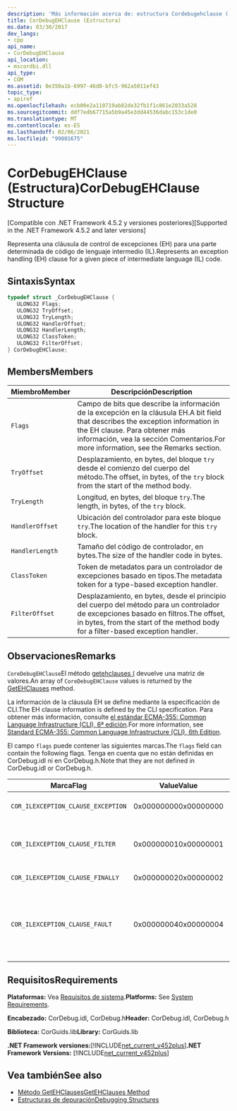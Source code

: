 ```yaml
---
description: 'Más información acerca de: estructura Cordebugehclause ('
title: CorDebugEHClause (Estructura)
ms.date: 03/30/2017
dev_langs:
- cpp
api_name:
- CorDebugEHClause
api_location:
- mscordbi.dll
api_type:
- COM
ms.assetid: 0e350a1b-6997-46d0-bfc5-962a5011ef43
topic_type:
- apiref
ms.openlocfilehash: ecb00e2a110719ab82de32fb1f1c861e2033a528
ms.sourcegitcommit: ddf7edb67715a5b9a45e3dd44536dabc153c1de0
ms.translationtype: MT
ms.contentlocale: es-ES
ms.lasthandoff: 02/06/2021
ms.locfileid: "99801675"
---
```

# <a name="cordebugehclause-structure"></a><span data-ttu-id="0013d-103">CorDebugEHClause (Estructura)</span><span class="sxs-lookup"><span data-stu-id="0013d-103">CorDebugEHClause Structure</span></span>

<span data-ttu-id="0013d-104">[Compatible con .NET Framework 4.5.2 y versiones posteriores]</span><span class="sxs-lookup"><span data-stu-id="0013d-104">[Supported in the .NET Framework 4.5.2 and later versions]</span></span>  
  
 <span data-ttu-id="0013d-105">Representa una cláusula de control de excepciones (EH) para una parte determinada de código de lenguaje intermedio (IL).</span><span class="sxs-lookup"><span data-stu-id="0013d-105">Represents an exception handling (EH) clause for a given piece of intermediate language (IL) code.</span></span>  
  
## <a name="syntax"></a><span data-ttu-id="0013d-106">Sintaxis</span><span class="sxs-lookup"><span data-stu-id="0013d-106">Syntax</span></span>  
  
```cpp
typedef struct _CorDebugEHClause {  
   ULONG32 Flags;  
   ULONG32 TryOffset;  
   ULONG32 TryLength;  
   ULONG32 HandlerOffset;  
   ULONG32 HandlerLength;  
   ULONG32 ClassToken;  
   ULONG32 FilterOffset;  
} CorDebugEHClause;  
```  
  
## <a name="members"></a><span data-ttu-id="0013d-107">Members</span><span class="sxs-lookup"><span data-stu-id="0013d-107">Members</span></span>  
  
|<span data-ttu-id="0013d-108">Miembro</span><span class="sxs-lookup"><span data-stu-id="0013d-108">Member</span></span>|<span data-ttu-id="0013d-109">Descripción</span><span class="sxs-lookup"><span data-stu-id="0013d-109">Description</span></span>|  
|------------|-----------------|  
|`Flags`|<span data-ttu-id="0013d-110">Campo de bits que describe la información de la excepción en la cláusula EH.</span><span class="sxs-lookup"><span data-stu-id="0013d-110">A bit field that describes the exception information in the EH clause.</span></span> <span data-ttu-id="0013d-111">Para obtener más información, vea la sección Comentarios.</span><span class="sxs-lookup"><span data-stu-id="0013d-111">For more information, see the Remarks section.</span></span>|  
|`TryOffset`|<span data-ttu-id="0013d-112">Desplazamiento, en bytes, del bloque `try` desde el comienzo del cuerpo del método.</span><span class="sxs-lookup"><span data-stu-id="0013d-112">The offset, in bytes, of the `try` block from the start of the method body.</span></span>|  
|`TryLength`|<span data-ttu-id="0013d-113">Longitud, en bytes, del bloque `try`.</span><span class="sxs-lookup"><span data-stu-id="0013d-113">The length, in bytes, of the `try` block.</span></span>|  
|`HandlerOffset`|<span data-ttu-id="0013d-114">Ubicación del controlador para este bloque `try`.</span><span class="sxs-lookup"><span data-stu-id="0013d-114">The location of the handler for this `try` block.</span></span>|  
|`HandlerLength`|<span data-ttu-id="0013d-115">Tamaño del código de controlador, en bytes.</span><span class="sxs-lookup"><span data-stu-id="0013d-115">The size of the handler code in bytes.</span></span>|  
|`ClassToken`|<span data-ttu-id="0013d-116">Token de metadatos para un controlador de excepciones basado en tipos.</span><span class="sxs-lookup"><span data-stu-id="0013d-116">The metadata token for a type-based exception handler.</span></span>|  
|`FilterOffset`|<span data-ttu-id="0013d-117">Desplazamiento, en bytes, desde el principio del cuerpo del método para un controlador de excepciones basado en filtros.</span><span class="sxs-lookup"><span data-stu-id="0013d-117">The offset, in bytes, from the start of the method body for a filter-based exception handler.</span></span>|  
  
## <a name="remarks"></a><span data-ttu-id="0013d-118">Observaciones</span><span class="sxs-lookup"><span data-stu-id="0013d-118">Remarks</span></span>  

 <span data-ttu-id="0013d-119">`CoreDebugEHClause`El método [getehclauses (](icordebugilcode-getehclauses-method.md) devuelve una matriz de valores.</span><span class="sxs-lookup"><span data-stu-id="0013d-119">An array of `CoreDebugEHClause` values is returned by the [GetEHClauses](icordebugilcode-getehclauses-method.md) method.</span></span>  
  
 <span data-ttu-id="0013d-120">La información de la cláusula EH se define mediante la especificación de CLI.</span><span class="sxs-lookup"><span data-stu-id="0013d-120">The EH clause information is defined by the CLI specification.</span></span> <span data-ttu-id="0013d-121">Para obtener más información, consulte [el estándar ECMA-355: Common Language Infrastructure (CLI), 6ª edición](https://www.ecma-international.org/publications/standards/Ecma-335.htm).</span><span class="sxs-lookup"><span data-stu-id="0013d-121">For more information, see [Standard ECMA-355: Common Language Infrastructure (CLI), 6th Edition](https://www.ecma-international.org/publications/standards/Ecma-335.htm).</span></span>  
  
 <span data-ttu-id="0013d-122">El campo `flags` puede contener las siguientes marcas.</span><span class="sxs-lookup"><span data-stu-id="0013d-122">The `flags` field can contain the following flags.</span></span> <span data-ttu-id="0013d-123">Tenga en cuenta que no están definidas en CorDebug.idl ni en CorDebug.h.</span><span class="sxs-lookup"><span data-stu-id="0013d-123">Note that they are not defined in CorDebug.idl or CorDebug.h.</span></span>  
  
|<span data-ttu-id="0013d-124">Marca</span><span class="sxs-lookup"><span data-stu-id="0013d-124">Flag</span></span>|<span data-ttu-id="0013d-125">Value</span><span class="sxs-lookup"><span data-stu-id="0013d-125">Value</span></span>|<span data-ttu-id="0013d-126">Descripción</span><span class="sxs-lookup"><span data-stu-id="0013d-126">Description</span></span>|  
|----------|-----------|-----------------|  
|`COR_ILEXCEPTION_CLAUSE_EXCEPTION`|<span data-ttu-id="0013d-127">0x00000000</span><span class="sxs-lookup"><span data-stu-id="0013d-127">0x00000000</span></span>|<span data-ttu-id="0013d-128">Cláusula de excepción tipada.</span><span class="sxs-lookup"><span data-stu-id="0013d-128">A typed exception clause.</span></span>|  
|`COR_ILEXCEPTION_CLAUSE_FILTER`|<span data-ttu-id="0013d-129">0x00000001</span><span class="sxs-lookup"><span data-stu-id="0013d-129">0x00000001</span></span>|<span data-ttu-id="0013d-130">Filtro de excepción y cláusula de controlador.</span><span class="sxs-lookup"><span data-stu-id="0013d-130">An exception filter and handler clause.</span></span>|  
|`COR_ILEXCEPTION_CLAUSE_FINALLY`|<span data-ttu-id="0013d-131">0x00000002</span><span class="sxs-lookup"><span data-stu-id="0013d-131">0x00000002</span></span>|<span data-ttu-id="0013d-132">Cláusula `finally`.</span><span class="sxs-lookup"><span data-stu-id="0013d-132">A `finally` clause.</span></span>|  
|`COR_ILEXCEPTION_CLAUSE_FAULT`|<span data-ttu-id="0013d-133">0x00000004</span><span class="sxs-lookup"><span data-stu-id="0013d-133">0x00000004</span></span>|<span data-ttu-id="0013d-134">Cláusula fault (cláusula `finally` a la que se llama solo cuando se inicia una excepción).</span><span class="sxs-lookup"><span data-stu-id="0013d-134">A fault clause (a `finally` clause that is called only when an exception is thrown).</span></span>|  
  
## <a name="requirements"></a><span data-ttu-id="0013d-135">Requisitos</span><span class="sxs-lookup"><span data-stu-id="0013d-135">Requirements</span></span>  

 <span data-ttu-id="0013d-136">**Plataformas:** Vea [Requisitos de sistema](../../get-started/system-requirements.md).</span><span class="sxs-lookup"><span data-stu-id="0013d-136">**Platforms:** See [System Requirements](../../get-started/system-requirements.md).</span></span>  
  
 <span data-ttu-id="0013d-137">**Encabezado:** CorDebug.idl, CorDebug.h</span><span class="sxs-lookup"><span data-stu-id="0013d-137">**Header:** CorDebug.idl, CorDebug.h</span></span>  
  
 <span data-ttu-id="0013d-138">**Biblioteca:** CorGuids.lib</span><span class="sxs-lookup"><span data-stu-id="0013d-138">**Library:** CorGuids.lib</span></span>  
  
 <span data-ttu-id="0013d-139">**.NET Framework versiones:**[!INCLUDE[net_current_v452plus](../../../../includes/net-current-v452plus-md.md)]</span><span class="sxs-lookup"><span data-stu-id="0013d-139">**.NET Framework Versions:** [!INCLUDE[net_current_v452plus](../../../../includes/net-current-v452plus-md.md)]</span></span>  
  
## <a name="see-also"></a><span data-ttu-id="0013d-140">Vea también</span><span class="sxs-lookup"><span data-stu-id="0013d-140">See also</span></span>

- [<span data-ttu-id="0013d-141">Método GetEHClauses</span><span class="sxs-lookup"><span data-stu-id="0013d-141">GetEHClauses Method</span></span>](icordebugilcode-getehclauses-method.md)
- [<span data-ttu-id="0013d-142">Estructuras de depuración</span><span class="sxs-lookup"><span data-stu-id="0013d-142">Debugging Structures</span></span>](debugging-structures.md)
